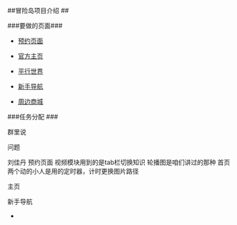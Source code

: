 ##冒险岛项目介绍 ## 

###要做的页面###


- [预约页面](http://mxd2.qq.com/cp/a20170830yuyue/indexzyx.htm?ADTAG=media.o2qqfree.topbanner.topbannerbigpic.o2-107397.666.295968&ad_id=29816&mtr_id=295968 "预约界面")  


- [官方主页]( http://mxd2.qq.com/main.htm "官方主页")  


- [平行世界](http://mxd2.qq.com/act/a20170206world/index.htm "平行世界") 


- [新手导航](http://mxd2.qq.com/cp/a20170823xszn/index.htm "新手导航") 


- [周边商城 ](http://mxd2.qq.com/cp/a20170823xszn/index.htm "周边商城")

###任务分配 ### 

  群里说
  

问题


刘佳丹  预约页面
视频模块用到的是tab栏切换知识
轮播图是咱们讲过的那种
首页两个动的小人是用的定时器，计时更换图片路径

主页

新手导航

-  
